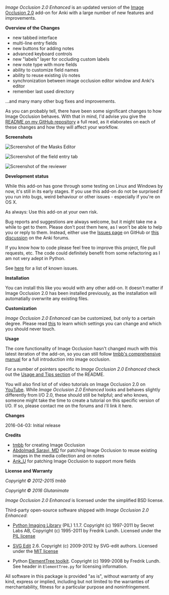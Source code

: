 *Image Occlusion 2.0 Enhanced* is an updated version of the [Image Occlusion 2.0](https://github.com/tmbb/image-occlusion-2) add-on for Anki with a large number of new features and improvements.

**Overview of the Changes**

- new tabbed interface
- multi-line entry fields
- new buttons for adding notes
- advanced keyboard controls
- new "labels" layer for occluding custom labels
- new note type with more fields
- ability to customize field names
- ability to reuse existing i/o notes
- synchronization between image occlusion editor window and Anki's editor
- remember last used directory

...and many many other bug fixes and improvements. 

As you can probably tell, there have been some significant changes to how Image Occlusion behaves. With that in mind, I'd advise you give the [README on my GitHub repository](https://github.com/Glutanimate/image-occlusion-2-enhanced) a full read, as it elaborates on each of these changes and how they will affect your workflow.

**Screenshots**

![Screenshot of the Masks Editor](https://github.com/Glutanimate/image-occlusion-2-enhanced/blob/master/screenshots/screenshot-io-editor-1.png?raw=true)

![Screenshot of the field entry tab](https://github.com/Glutanimate/image-occlusion-2-enhanced/blob/master/screenshots/screenshot-io-editor-2.png?raw=true)

![Screenshot of the reviewer](https://github.com/Glutanimate/image-occlusion-2-enhanced/blob/master/screenshots/screenshot-io-reviewer.png?raw=true)

**Development status**

While this add-on has gone through some testing on Linux and Windows by now, it's still in its early stages. If you use this add-on do not be surprised if you run into bugs, weird behaviour or other issues - especially if you're on OS X.

As always: Use this add-on at your own risk.

Bug reports and suggestions are always welcome, but it might take me a while to get to them. Please don't post them here, as I won't be able to help you or reply to them. Instead, either use the [Issues page](https://github.com/Glutanimate/image-occlusion-2-enhanced/issues) on GitHub or [this discussion](https://anki.tenderapp.com/discussions/add-ons/7049-revamped-version-of-image-occlusion-2-for-anki-beta-testers-wanted) on the Anki forums.

If you know how to code please feel free to improve this project, file pull requests, etc. The code could definitely benefit from some refactoring as I am not very adept in Python.

See [here](https://github.com/Glutanimate/image-occlusion-2-enhanced#known-issues-and-limitations) for a list of known issues.

**Installation**

You can install this like you would with any other add-on. It doesn't matter if Image Occlusion 2.0 has been installed previously, as the installation will automatially overwrite any existing files.

**Customization**

*Image Occlusion 2.0 Enhanced* can be customized, but only to a certain degree. Please read [this](https://glutanimate.github.io/image-occlusion-2-enhanced/#customization) to learn which settings you can change and which you should never touch.

**Usage**

The core functionality of Image Occlusion hasn't changed much with this latest iteration of the add-on, so you can still follow [tmbb's comprehensive manual](http://tmbb.bitbucket.org/image-occlusion-2/) for a full introduction into image occlusion.

For a number of pointers specific to *Image Occlusion 2.0 Enhanced* check out the [Usage and Tips section](https://glutanimate.github.io/image-occlusion-2-enhanced/#usage-and-tips) of the README.

You will also find lot of of video tutorials on Image Occlusion 2.0 on [YouTube](https://www.youtube.com/results?search_query=anki+image+occlusion). While *Image Occlusion 2.0 Enhanced* looks and behaves slightly differently from I/O 2.0, these should still be helpful; and who knows, someone might take the time to create a tutorial on this specific version of I/O. If so, please contact me on the forums and i'll link it here.

**Changes**

2016-04-03: Initial release

**Credits**

- [tmbb](https://github.com/tmbb) for creating Image Occlusion
- [Abdolmadi Saravi, MD](https://bitbucket.org/amsaravi/) for patching Image Occlusion to reuse existing images in the media collection and on notes
- [Ank_U](https://bitbucket.org/Ank_U/) for patching Image Occlusion to support more fields

**License and Warranty**

*Copyright © 2012-2015 tmbb*

*Copyright © 2016 Glutanimate*

*Image Occlusion 2.0 Enhanced* is licensed under the simplified BSD license.

Third-party open-source software shipped with *Image Occlusion 2.0 Enhanced*:

- [Python Imaging Library](http://www.pythonware.com/products/pil/) (PIL) 1.1.7. Copyright (c) 1997-2011 by Secret Labs AB, Copyright (c) 1995-2011 by Fredrik Lundh. Licensed under the [PIL license](http://www.pythonware.com/products/pil/license.htm)
 
- [SVG Edit](https://github.com/SVG-Edit/svgedit) 2.6. Copyright (c) 2009-2012 by SVG-edit authors. Licensed under the [MIT license](https://github.com/SVG-Edit/svgedit/blob/master/LICENSE)

- Python [ElementTree toolkit](http://effbot.org/zone/element-index.htm). Copyright (c) 1999-2008 by Fredrik Lundh. See header in `ElementTree.py` for licensing information.

All software in this package is provided  "as is", without warranty of any kind, express or implied, including but not limited to the warranties of merchantability, fitness for a particular purpose and noninfringement. 
